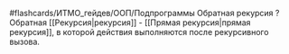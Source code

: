 #flashcards/ИТМО_гейдев/ООП/Подпрограммы
Обратная рекурсия
?
Обратная [[Рекурсия|рекурсия]] - [[Прямая рекурсия|прямая рекурсия]], в которой действия выполняются после рекурсивного вызова.
